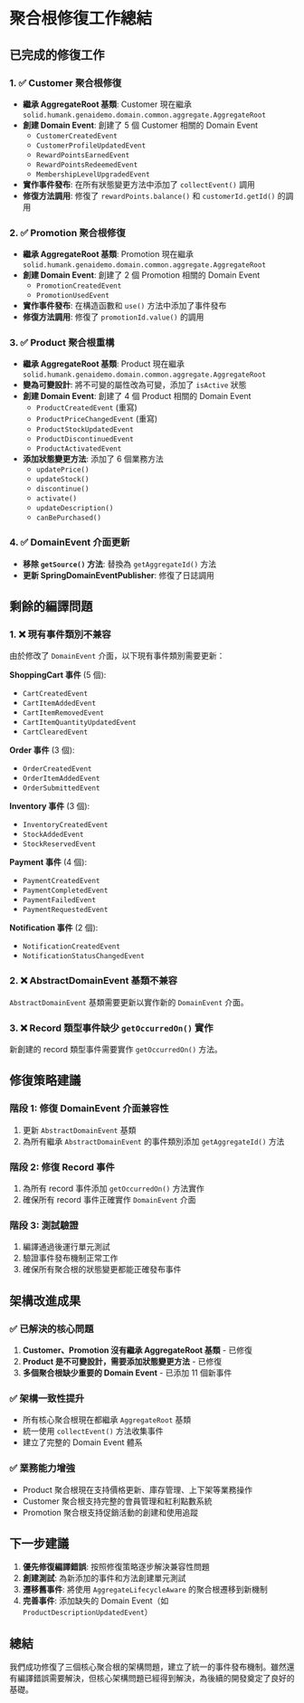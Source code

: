 # 聚合根修復工作總結

## 已完成的修復工作

### 1. ✅ Customer 聚合根修復

- **繼承 AggregateRoot 基類**: Customer 現在繼承 `solid.humank.genaidemo.domain.common.aggregate.AggregateRoot`
- **創建 Domain Event**: 創建了 5 個 Customer 相關的 Domain Event
  - `CustomerCreatedEvent`
  - `CustomerProfileUpdatedEvent`
  - `RewardPointsEarnedEvent`
  - `RewardPointsRedeemedEvent`
  - `MembershipLevelUpgradedEvent`
- **實作事件發布**: 在所有狀態變更方法中添加了 `collectEvent()` 調用
- **修復方法調用**: 修復了 `rewardPoints.balance()` 和 `customerId.getId()` 的調用

### 2. ✅ Promotion 聚合根修復

- **繼承 AggregateRoot 基類**: Promotion 現在繼承 `solid.humank.genaidemo.domain.common.aggregate.AggregateRoot`
- **創建 Domain Event**: 創建了 2 個 Promotion 相關的 Domain Event
  - `PromotionCreatedEvent`
  - `PromotionUsedEvent`
- **實作事件發布**: 在構造函數和 `use()` 方法中添加了事件發布
- **修復方法調用**: 修復了 `promotionId.value()` 的調用

### 3. ✅ Product 聚合根重構

- **繼承 AggregateRoot 基類**: Product 現在繼承 `solid.humank.genaidemo.domain.common.aggregate.AggregateRoot`
- **變為可變設計**: 將不可變的屬性改為可變，添加了 `isActive` 狀態
- **創建 Domain Event**: 創建了 4 個 Product 相關的 Domain Event
  - `ProductCreatedEvent` (重寫)
  - `ProductPriceChangedEvent` (重寫)
  - `ProductStockUpdatedEvent`
  - `ProductDiscontinuedEvent`
  - `ProductActivatedEvent`
- **添加狀態變更方法**: 添加了 6 個業務方法
  - `updatePrice()`
  - `updateStock()`
  - `discontinue()`
  - `activate()`
  - `updateDescription()`
  - `canBePurchased()`

### 4. ✅ DomainEvent 介面更新

- **移除 `getSource()` 方法**: 替換為 `getAggregateId()` 方法
- **更新 SpringDomainEventPublisher**: 修復了日誌調用

## 剩餘的編譯問題

### 1. ❌ 現有事件類別不兼容

由於修改了 `DomainEvent` 介面，以下現有事件類別需要更新：

**ShoppingCart 事件** (5 個):

- `CartCreatedEvent`
- `CartItemAddedEvent`
- `CartItemRemovedEvent`
- `CartItemQuantityUpdatedEvent`
- `CartClearedEvent`

**Order 事件** (3 個):

- `OrderCreatedEvent`
- `OrderItemAddedEvent`
- `OrderSubmittedEvent`

**Inventory 事件** (3 個):

- `InventoryCreatedEvent`
- `StockAddedEvent`
- `StockReservedEvent`

**Payment 事件** (4 個):

- `PaymentCreatedEvent`
- `PaymentCompletedEvent`
- `PaymentFailedEvent`
- `PaymentRequestedEvent`

**Notification 事件** (2 個):

- `NotificationCreatedEvent`
- `NotificationStatusChangedEvent`

### 2. ❌ AbstractDomainEvent 基類不兼容

`AbstractDomainEvent` 基類需要更新以實作新的 `DomainEvent` 介面。

### 3. ❌ Record 類型事件缺少 `getOccurredOn()` 實作

新創建的 record 類型事件需要實作 `getOccurredOn()` 方法。

## 修復策略建議

### 階段 1: 修復 DomainEvent 介面兼容性

1. 更新 `AbstractDomainEvent` 基類
2. 為所有繼承 `AbstractDomainEvent` 的事件類別添加 `getAggregateId()` 方法

### 階段 2: 修復 Record 事件

1. 為所有 record 事件添加 `getOccurredOn()` 方法實作
2. 確保所有 record 事件正確實作 `DomainEvent` 介面

### 階段 3: 測試驗證

1. 編譯通過後運行單元測試
2. 驗證事件發布機制正常工作
3. 確保所有聚合根的狀態變更都能正確發布事件

## 架構改進成果

### ✅ 已解決的核心問題

1. **Customer、Promotion 沒有繼承 AggregateRoot 基類** - 已修復
2. **Product 是不可變設計，需要添加狀態變更方法** - 已修復
3. **多個聚合根缺少重要的 Domain Event** - 已添加 11 個新事件

### ✅ 架構一致性提升

- 所有核心聚合根現在都繼承 `AggregateRoot` 基類
- 統一使用 `collectEvent()` 方法收集事件
- 建立了完整的 Domain Event 體系

### ✅ 業務能力增強

- Product 聚合根現在支持價格更新、庫存管理、上下架等業務操作
- Customer 聚合根支持完整的會員管理和紅利點數系統
- Promotion 聚合根支持促銷活動的創建和使用追蹤

## 下一步建議

1. **優先修復編譯錯誤**: 按照修復策略逐步解決兼容性問題
2. **創建測試**: 為新添加的事件和方法創建單元測試
3. **遷移舊事件**: 將使用 `AggregateLifecycleAware` 的聚合根遷移到新機制
4. **完善事件**: 添加缺失的 Domain Event（如 `ProductDescriptionUpdatedEvent`）

## 總結

我們成功修復了三個核心聚合根的架構問題，建立了統一的事件發布機制。雖然還有編譯錯誤需要解決，但核心架構問題已經得到解決，為後續的開發奠定了良好的基礎。
